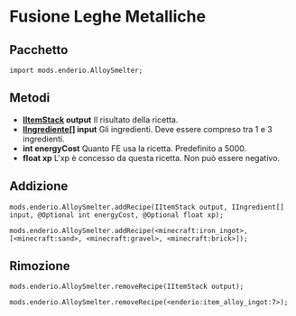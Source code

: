 # Fusione Leghe Metalliche

## Pacchetto

`import mods.enderio.AlloySmelter;`

## Metodi

- **[IItemStack](/Vanilla/Items/IItemStack/) output** Il risultato della ricetta.
- **[IIngrediente](/Vanilla/Variable_Types/IIngredient/)[] input** Gli ingredienti. Deve essere compreso tra 1 e 3 ingredienti.
- **int energyCost** Quanto FE usa la ricetta. Predefinito a 5000.
- **float xp** L'xp è concesso da questa ricetta. Non può essere negativo.

## Addizione

```zenscript
mods.enderio.AlloySmelter.addRecipe(IItemStack output, IIngredient[] input, @Optional int energyCost, @Optional float xp);

mods.enderio.AlloySmelter.addRecipe(<minecraft:iron_ingot>, [<minecraft:sand>, <minecraft:gravel>, <minecraft:brick>]);
```

## Rimozione

```zenscript
mods.enderio.AlloySmelter.removeRecipe(IItemStack output);

mods.enderio.AlloySmelter.removeRecipe(<enderio:item_alloy_ingot:7>);
```